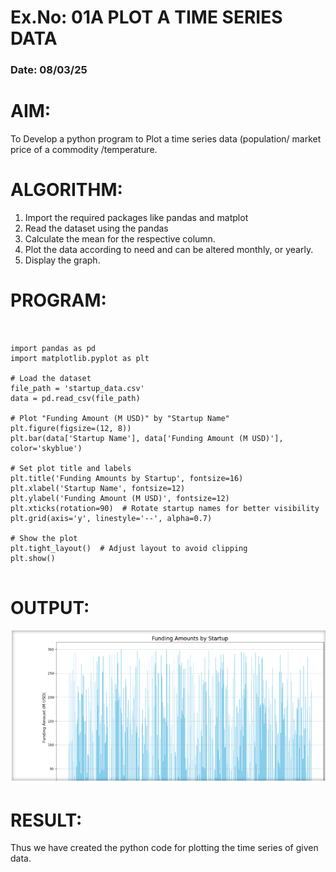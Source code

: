 # Ex.No: 01A PLOT A TIME SERIES DATA
###  Date: 08/03/25

# AIM:
To Develop a python program to Plot a time series data (population/ market price of a commodity
/temperature.
# ALGORITHM:
1. Import the required packages like pandas and matplot
2. Read the dataset using the pandas
3. Calculate the mean for the respective column.
4. Plot the data according to need and can be altered monthly, or yearly.
5. Display the graph.
# PROGRAM:
```


import pandas as pd
import matplotlib.pyplot as plt

# Load the dataset
file_path = 'startup_data.csv'
data = pd.read_csv(file_path)

# Plot "Funding Amount (M USD)" by "Startup Name"
plt.figure(figsize=(12, 8))
plt.bar(data['Startup Name'], data['Funding Amount (M USD)'], color='skyblue')

# Set plot title and labels
plt.title('Funding Amounts by Startup', fontsize=16)
plt.xlabel('Startup Name', fontsize=12)
plt.ylabel('Funding Amount (M USD)', fontsize=12)
plt.xticks(rotation=90)  # Rotate startup names for better visibility
plt.grid(axis='y', linestyle='--', alpha=0.7)

# Show the plot
plt.tight_layout()  # Adjust layout to avoid clipping
plt.show()


```





# OUTPUT:

![alt text](420585088-32cc4ebc-2b48-4310-a114-4a8c2eba90e9.png)




# RESULT:
Thus we have created the python code for plotting the time series of given data.
